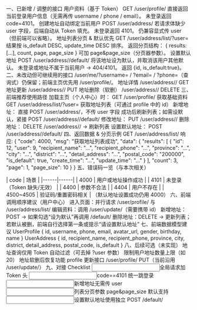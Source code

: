 一、已新增 / 调整的接口
用户资料（基于 Token） GET /user/profile/
直接返回当前登录用户信息（无需再传 username / phone / email）。
未登录返回 code=4101。
创建地址自动绑定当前用户 POST /user/address/
若请求体缺少 user 字段，后端自动从 Token 填充。
未登录返回 4101。
仍兼容显式传 user（但前端可以省略）。
地址列表分页 & 默认优先 GET /user/address/list/?user=<id></id>
结果按 is_default DESC, update_time DESC 排序。
返回分页结构： { results: [...], count, page, page_size }
可加 page&page_size（分页器参数）。
设置默认地址 POST /user/address/<pk>/default/</pk>
将该地址设为默认，并取消该用户其他默认。
未登录或地址不属于当前用户 → 404/4101。
返回 {id, is_default:true}。
二、未改动但可继续用的接口
/user/me/?username= / ?email= / ?phone=（查询式）仍保留；前端主页优先用 /user/profile/。
地址详情 /user/address/<pk>/ GET</pk>
地址更新 /user/address/<pk>/ PUT</pk>
地址删除（软删） /user/address/<pk>/ DELETE</pk>
三、前端推荐使用路径
加载主页（个人中心）时：
GET /user/profile/ 获取基础资料
GET /user/address/list/?user=<currentuserid> 获取地址列表（可通过 profile 中的 id）</currentuserid>
新增地址：
直接 POST /user/address/，不传 user 字段
成功后刷新列表；如需设默认，紧接 POST /user/address/<id>/default/</id>
修改地址：
PUT /user/address/<id>/</id>
删除地址：
DELETE /user/address/<id>/ → 刷新列表</id>
设置默认地址：
POST /user/address/<id>/default/</id>
四、返回数据 & 分页示例 GET /user/address/list/ 响应: { "code": 4000, "msg": "获取地址列表成功", "data": { "results": [ { "id": 12, "user": 9, "recipient_name": "...", "recipient_phone": "...", "province": "...", "city": "...", "district": "...", "detail_address": "...", "postal_code": "200000", "is_default": true, "create_time": "...", "update_time": "..." } ], "count": 3, "page": 1, "page_size": 10 } }
五、错误码一览（与本次相关） 

| code | 场景 | |------|------| | 4000 | 用户或地址操作成功 | | 4101 | 未登录（Token 缺失/无效） | | 4400 | 参数不合法 | | 4404 | 用户不存在 | | 4500~4505 | 验证码/重置密码相关 |
 （默认地址设置成功仍用 4000）
六、前端调用顺序建议（用户中心）
进入页面：并行请求 /user/profile/ 与 /user/address/list/
编辑资料：调用 /user/update/（需要携带 id）
新增地址：POST -> 如果勾选“设为默认”再调用 /default/
删除地址：DELETE -> 更新列表；若默认被删，前端自行选择第一条或提示“请设置默认地址”
七、前端数据模型建议 UserProfile { id, username, phone, email, avatar_url, gender, birthday, name } UserAddress { id, recipient_name, recipient_phone, province, city, district, detail_address, postal_code, is_default }
八、后续可选（未实现）
地址查询仅用 Token 自动过滤（可去掉 ?user 参数）
限制用户地址数量上限（如 20）
地址软删后恢复功能
profile 更新接口 /user/profile/ PUT（当前沿用 /user/update/）
九、对接 Checklist
<input></input>全局请求加 Token 头
<input></input>code==4101 统一跳登录
<input></input>新增地址无需传 user
<input></input>列表分页参数 page&page_size 默认支持
<input></input>设置默认地址使用独立 POST /default/